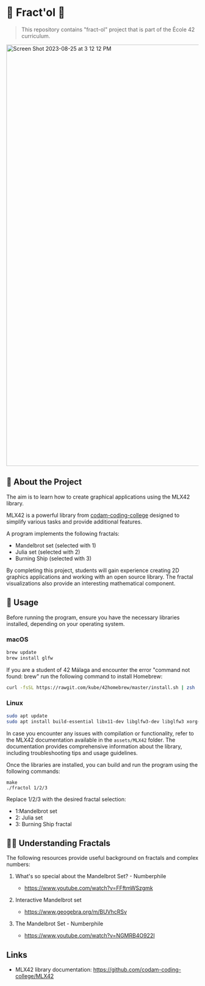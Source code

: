 
# 👾 Fract'ol 👾 

> This repository contains "fract-ol" project that is part of the École 42 curriculum.

<img width="1101" alt="Screen Shot 2023-08-25 at 3 12 12 PM" src="https://github.com/Dvaid0805/42_fractol/assets/81176650/ee129708-1d0f-450d-8388-75e682391b43">

## 🔞 About the Project

The aim is to learn how to create graphical applications using the MLX42 library.

MLX42 is a powerful library from [codam-coding-college](https://github.com/codam-coding-college/MLX42) designed to simplify various tasks and provide additional features.

A program implements the following fractals:

- Mandelbrot set (selected with 1) 
- Julia set (selected with 2)
- Burning Ship (selected with 3)

By completing this project, students will gain experience creating 2D graphics applications and working with an open source library. The fractal visualizations also provide an interesting mathematical component.

## 🤙 Usage

Before running the program, ensure you have the necessary libraries installed, depending on your operating system.

### macOS

```bash
brew update
brew install glfw
```

If you are a student of 42 Málaga and encounter the error "command not found: brew" run the following command to install Homebrew:
```bash
curl -fsSL https://rawgit.com/kube/42homebrew/master/install.sh | zsh
```

### Linux

```bash
sudo apt update
sudo apt install build-essential libx11-dev libglfw3-dev libglfw3 xorg-dev
```

In case you encounter any issues with compilation or functionality, refer to the MLX42 documentation available in the `assets/MLX42` folder. The documentation provides comprehensive information about the library, including troubleshooting tips and usage guidelines.

Once the libraries are installed, you can build and run the program using the following commands:

```
make
./fractol 1/2/3
```
Replace 1/2/3 with the desired fractal selection:
   * 1:Mandelbrot set
   * 2: Julia set
   * 3: Burning Ship fractal

## 🤦‍♂️ Understanding Fractals

The following resources provide useful background on fractals and complex numbers:

1. What's so special about the Mandelbrot Set? - Numberphile

   - https://www.youtube.com/watch?v=FFftmWSzgmk

1. Interactive Mandelbrot set

   - https://www.geogebra.org/m/BUVhcRSv
   
1. The Mandelbrot Set - Numberphile

   - https://www.youtube.com/watch?v=NGMRB4O922I
   
## Links

- MLX42 library documentation: https://github.com/codam-coding-college/MLX42

